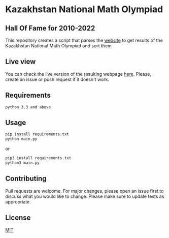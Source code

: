 # Kazakhstan National Math Olympiad

## Hall Of Fame for 2010-2022

This repository creates a script that parses the [website](http://maatol.kz/) to get results of the Kazakhstan National Math Olympiad and sort them

## Live view

You can check the live version of the resulting webpage [here](https://daniyardake.github.io/knmo/hof.html). Please, create an issue or push request if it doesn't work.

## Requirements

`python 3.3 and above`

## Usage

```bash
pip install requirements.txt
python main.py
```

or

```bash
pip3 install requirements.txt
python3 main.py
```

## Contributing

Pull requests are welcome. For major changes, please open an issue first to discuss what you would like to change.
Please make sure to update tests as appropriate.

## License

[MIT](https://choosealicense.com/licenses/mit/)
